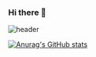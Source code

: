 ### Hi there 👋

![header](https://capsule-render.vercel.app/api?type=rounded&color=gradient&text=%20welcome%20&height=300&fontSize=100&textBg=true)

[![Anurag's GitHub stats](https://github-readme-stats.vercel.app/api?username=beanzinu)](https://github.com//github-readme-stats)



<!--
**beanzinu/beanzinu** is a ✨ _special_ ✨ repository because its `README.md` (this file) appears on your GitHub profile.

Here are some ideas to get you started:

- 🔭 I’m currently working on ...
- 🌱 I’m currently learning ...
- 👯 I’m looking to collaborate on ...
- 🤔 I’m looking for help with ...
- 💬 Ask me about ...
- 📫 How to reach me: ...
- 😄 Pronouns: ...
- ⚡ Fun fact: ...
-->
